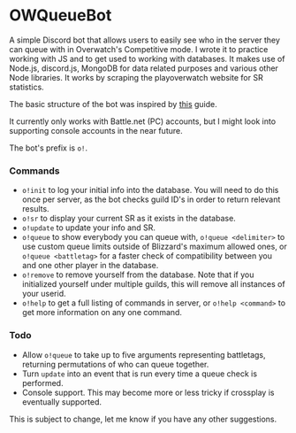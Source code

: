 # OWQueueBot
A simple Discord bot that allows users to easily see who in the server they can queue with in Overwatch's Competitive mode. I wrote it to practice working with JS and to get used to working with databases. It makes use of Node.js, discord.js, MongoDB for data related purposes and various other Node libraries. It works by scraping the playoverwatch website for SR statistics.

The basic structure of the bot was inspired by [this](https://anidiots.guide/) guide.

It currently only works with Battle.net (PC) accounts, but I might look into supporting console accounts in the near future.

The bot's prefix is `o!`.

### Commands
- `o!init` to log your initial info into the database. You will need to do this once per server, as the bot checks guild ID's in order to return relevant results.
- `o!sr` to display your current SR as it exists in the database.
- `o!update` to update your info and SR.
- `o!queue` to show everybody you can queue with, `o!queue <delimiter>` to use custom queue limits outside of Blizzard's maximum allowed ones, or `o!queue <battletag>` for a faster check of compatibility between you and one other player in the database.
- `o!remove` to remove yourself from the database. Note that if you initialized yourself under multiple guilds, this will remove all instances of your userid.
- `o!help` to get a full listing of commands in server, or `o!help <command>` to get more information on any one command.

### Todo
- Allow `o!queue` to take up to five arguments representing battletags, returning permutations of who can queue together.
- Turn `update` into an event that is run every time a queue check is performed.
- Console support. This may become more or less tricky if crossplay is eventually supported.

This is subject to change, let me know if you have any other suggestions.

